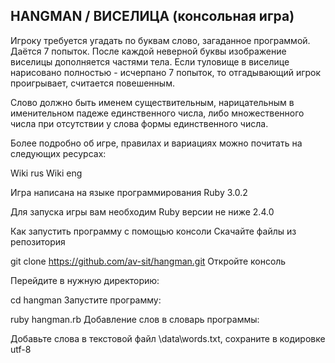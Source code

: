## HANGMAN / ВИСЕЛИЦА (консольная игра)
Игроку требуется угадать по буквам слово, загаданное программой. Даётся 7 попыток. После каждой неверной буквы изображение виселицы дополняется частями тела. Если туловище в виселице нарисовано полностью - исчерпано 7 попыток, то отгадывающий игрок проигрывает, считается повешенным.

Слово должно быть именем существительным, нарицательным в именительном падеже единственного числа, либо множественного числа при отсутствии у слова формы единственного числа.

Более подробно об игре, правилах и вариациях можно почитать на следующих ресурсах:

Wiki rus Wiki eng

Игра написана на языке программирования Ruby 3.0.2

Для запуска игры вам необходим Ruby версии не ниже 2.4.0

Как запустить программу с помощью консоли Скачайте файлы из репозитория

git clone https://github.com/av-sit/hangman.git
Откройте консоль

Перейдите в нужную директорию:

cd hangman
Запустите программу:

ruby hangman.rb
Добавление слов в словарь программы:

Добавьте слова в текстовой файл \data\words.txt, сохраните в кодировке utf-8
